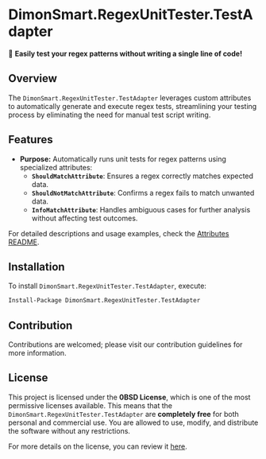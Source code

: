 ﻿# DimonSmart.RegexUnitTester.TestAdapter

🔵 **Easily test your regex patterns without writing a single line of code!**

## Overview
 The `DimonSmart.RegexUnitTester.TestAdapter` leverages custom attributes to automatically generate and execute regex tests, streamlining your testing process by eliminating the need for manual test script writing.

## Features
- **Purpose:** Automatically runs unit tests for regex patterns using specialized attributes:
  - **`ShouldMatchAttribute`**: Ensures a regex correctly matches expected data.
  - **`ShouldNotMatchAttribute`**: Confirms a regex fails to match unwanted data.
  - **`InfoMatchAttribute`**: Handles ambiguous cases for further analysis without affecting test outcomes.

For detailed descriptions and usage examples, check the [Attributes README](https://nuget.org/packages/DimonSmart.RegexUnitTester.Attributes).

## Installation
To install `DimonSmart.RegexUnitTester.TestAdapter`, execute:
```bash
Install-Package DimonSmart.RegexUnitTester.TestAdapter
```

## Contribution
Contributions are welcomed; please visit our contribution guidelines for more information.

## License
This project is licensed under the **0BSD License**, which is one of the most permissive licenses available. This means that the `DimonSmart.RegexUnitTester.TestAdapter` are **completely free** for both personal and commercial use. You are allowed to use, modify, and distribute the software without any restrictions.

For more details on the license, you can review it [here](https://opensource.org/licenses/0BSD).

